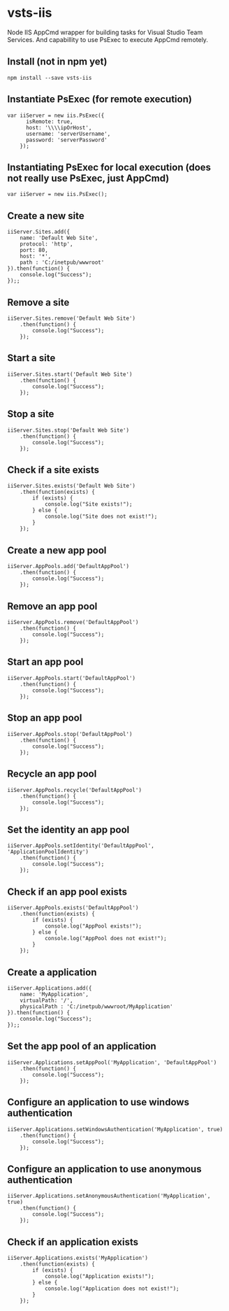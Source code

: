 # vsts-iis

Node IIS AppCmd wrapper for building tasks for Visual Studio Team Services. And capabillity to use PsExec to execute AppCmd remotely.

## Install (not in npm yet)

	npm install --save vsts-iis

## Instantiate PsExec (for remote execution)
```
var iiServer = new iis.PsExec({
      isRemote: true,
      host: '\\\\ipOrHost',
      username: 'serverUsername',
      password: 'serverPassword'
    });

```

## Instantiating PsExec for local execution (does not really use PsExec, just AppCmd)
```
var iiServer = new iis.PsExec();

```

## Create a new site
```    
iiServer.Sites.add({
	name: 'Default Web Site',
	protocol: 'http',
	port: 80,
	host: '*',
	path : 'C:/inetpub/wwwroot'
}).then(function() {
	console.log("Success");
});;
```

## Remove a site
```
iiServer.Sites.remove('Default Web Site')
	.then(function() {
		console.log("Success");
	});
```

## Start a site
```
iiServer.Sites.start('Default Web Site')
	.then(function() {
		console.log("Success");
	});
```

## Stop a site
```
iiServer.Sites.stop('Default Web Site')
	.then(function() {
		console.log("Success");
	});
```

## Check if a site exists
```
iiServer.Sites.exists('Default Web Site')
	.then(function(exists) {
		if (exists) {
			console.log("Site exists!");
		} else {
			console.log("Site does not exist!");
		}
	});
```

## Create a new app pool
```
iiServer.AppPools.add('DefaultAppPool')
	.then(function() {
		console.log("Success");
	});
```

## Remove an app pool
```
iiServer.AppPools.remove('DefaultAppPool')
	.then(function() {
		console.log("Success");
	});
```

## Start an app pool
```
iiServer.AppPools.start('DefaultAppPool')
	.then(function() {
		console.log("Success");
	});
```

## Stop an app pool
```
iiServer.AppPools.stop('DefaultAppPool')
	.then(function() {
		console.log("Success");
	});
```

## Recycle an app pool
```
iiServer.AppPools.recycle('DefaultAppPool')
	.then(function() {
		console.log("Success");
	});
```

## Set the identity an app pool
```
iiServer.AppPools.setIdentity('DefaultAppPool', 'ApplicationPoolIdentity')
	.then(function() {
		console.log("Success");
	});
```

## Check if an app pool exists
```
iiServer.AppPools.exists('DefaultAppPool')
	.then(function(exists) {
		if (exists) {
			console.log("AppPool exists!");
		} else {
			console.log("AppPool does not exist!");
		}
	});
```

## Create a application
```
iiServer.Applications.add({
	name: 'MyApplication',
	virtualPath: '/',
	physicalPath : 'C:/inetpub/wwwroot/MyApplication'
}).then(function() {
	console.log("Success");
});;
```

## Set the app pool of an application
```
iiServer.Applications.setAppPool('MyApplication', 'DefaultAppPool')
	.then(function() {
		console.log("Success");
	});
```

## Configure an application to use windows authentication
```
iiServer.Applications.setWindowsAuthentication('MyApplication', true)
	.then(function() {
		console.log("Success");
	});
```

## Configure an application to use anonymous authentication
```
iiServer.Applications.setAnonymousAuthentication('MyApplication', true)
	.then(function() {
		console.log("Success");
	});
```

## Check if an application exists
```
iiServer.Applications.exists('MyApplication')
	.then(function(exists) {
		if (exists) {
			console.log("Application exists!");
		} else {
			console.log("Application does not exist!");
		}
	});
```

